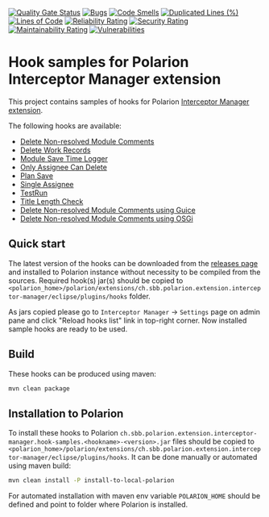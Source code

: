 [![Quality Gate Status](https://sonarcloud.io/api/project_badges/measure?project=SchweizerischeBundesbahnen_ch.sbb.polarion.extension.interceptor-manager.hook-samples&metric=alert_status)](https://sonarcloud.io/summary/new_code?id=SchweizerischeBundesbahnen_ch.sbb.polarion.extension.interceptor-manager.hook-samples)
[![Bugs](https://sonarcloud.io/api/project_badges/measure?project=SchweizerischeBundesbahnen_ch.sbb.polarion.extension.interceptor-manager.hook-samples&metric=bugs)](https://sonarcloud.io/summary/new_code?id=SchweizerischeBundesbahnen_ch.sbb.polarion.extension.interceptor-manager.hook-samples)
[![Code Smells](https://sonarcloud.io/api/project_badges/measure?project=SchweizerischeBundesbahnen_ch.sbb.polarion.extension.interceptor-manager.hook-samples&metric=code_smells)](https://sonarcloud.io/summary/new_code?id=SchweizerischeBundesbahnen_ch.sbb.polarion.extension.interceptor-manager.hook-samples)
[![Duplicated Lines (%)](https://sonarcloud.io/api/project_badges/measure?project=SchweizerischeBundesbahnen_ch.sbb.polarion.extension.interceptor-manager.hook-samples&metric=duplicated_lines_density)](https://sonarcloud.io/summary/new_code?id=SchweizerischeBundesbahnen_ch.sbb.polarion.extension.interceptor-manager.hook-samples)
[![Lines of Code](https://sonarcloud.io/api/project_badges/measure?project=SchweizerischeBundesbahnen_ch.sbb.polarion.extension.interceptor-manager.hook-samples&metric=ncloc)](https://sonarcloud.io/summary/new_code?id=SchweizerischeBundesbahnen_ch.sbb.polarion.extension.interceptor-manager.hook-samples)
[![Reliability Rating](https://sonarcloud.io/api/project_badges/measure?project=SchweizerischeBundesbahnen_ch.sbb.polarion.extension.interceptor-manager.hook-samples&metric=reliability_rating)](https://sonarcloud.io/summary/new_code?id=SchweizerischeBundesbahnen_ch.sbb.polarion.extension.interceptor-manager.hook-samples)
[![Security Rating](https://sonarcloud.io/api/project_badges/measure?project=SchweizerischeBundesbahnen_ch.sbb.polarion.extension.interceptor-manager.hook-samples&metric=security_rating)](https://sonarcloud.io/summary/new_code?id=SchweizerischeBundesbahnen_ch.sbb.polarion.extension.interceptor-manager.hook-samples)
[![Maintainability Rating](https://sonarcloud.io/api/project_badges/measure?project=SchweizerischeBundesbahnen_ch.sbb.polarion.extension.interceptor-manager.hook-samples&metric=sqale_rating)](https://sonarcloud.io/summary/new_code?id=SchweizerischeBundesbahnen_ch.sbb.polarion.extension.interceptor-manager.hook-samples)
[![Vulnerabilities](https://sonarcloud.io/api/project_badges/measure?project=SchweizerischeBundesbahnen_ch.sbb.polarion.extension.interceptor-manager.hook-samples&metric=vulnerabilities)](https://sonarcloud.io/summary/new_code?id=SchweizerischeBundesbahnen_ch.sbb.polarion.extension.interceptor-manager.hook-samples)

# Hook samples for Polarion Interceptor Manager extension

This project contains samples of hooks for Polarion [Interceptor Manager extension](https://github.com/SchweizerischeBundesbahnen/ch.sbb.polarion.extension.interceptor-manager).

The following hooks are available:
- [Delete Non-resolved Module Comments](hook-samples/delete-non-resolved-module-comments/README.md)
- [Delete Work Records](hook-samples/delete-work-records/README.md)
- [Module Save Time Logger](hook-samples/module-save-time-logger/README.md)
- [Only Assignee Can Delete](hook-samples/only-assignee-can-delete/README.md)
- [Plan Save](hook-samples/plan-save/README.md)
- [Single Assignee](hook-samples/single-assignee/README.md)
- [TestRun](hook-samples/testrun/README.md)
- [Title Length Check](hook-samples/title-length-check/README.md)
- [Delete Non-resolved Module Comments using Guice](hook-samples-guice/delete-non-resolved-module-comments/README.md)
- [Delete Non-resolved Module Comments using OSGi](hook-samples-osgi/delete-non-resolved-module-comments/README.md)

## Quick start

The latest version of the hooks can be downloaded from the [releases page](../../releases/latest) and installed to Polarion instance without necessity to be compiled from the sources.
Required hook(s) jar(s) should be copied to `<polarion_home>/polarion/extensions/ch.sbb.polarion.extension.interceptor-manager/eclipse/plugins/hooks` folder.

As jars copied please go to `Interceptor Manager` -> `Settings` page on admin pane and click "Reload hooks list" link in top-right corner. Now installed sample hooks are ready to be used.

## Build

These hooks can be produced using maven:
```bash
mvn clean package
```

## Installation to Polarion

To install these hooks to Polarion `ch.sbb.polarion.extension.interceptor-manager.hook-samples.<hookname>-<version>.jar` files should be copied to `<polarion_home>/polarion/extensions/ch.sbb.polarion.extension.interceptor-manager/eclipse/plugins/hooks`.
It can be done manually or automated using maven build:

```bash
mvn clean install -P install-to-local-polarion
```

For automated installation with maven env variable `POLARION_HOME` should be defined and point to folder where Polarion is installed.
